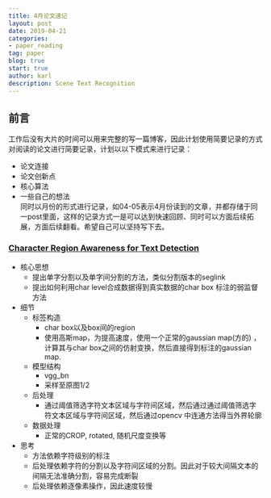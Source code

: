 ```yaml
---
title: 4月论文速记
layout: post
date: 2019-04-21
categories: 
- paper_reading
tag: paper
blog: true
start: true
author: karl
description: Scene Text Recognition
--- 
```


## 前言  
工作后没有大片的时间可以用来完整的写一篇博客，因此计划使用简要记录的方式对阅读的论文进行简要记录，计划以以下模式来进行记录：  
- 论文连接
- 论文创新点
- 核心算法
- 一些自己的想法  
同时以月份的形式进行记录，如04-05表示4月份读到的文章，并都存储于同一post里面，这样的记录方式一是可以达到快速回顾、同时可以方面后续拓展，方面后续翻看。希望自己可以坚持写下去。  

### [Character Region Awareness for Text Detection](https://www.arxiv-vanity.com/papers/1904.01941/) 
* 核心思想
    * 提出单字分割以及单字间分割的方法，类似分割版本的seglink
    * 提出如何利用char level合成数据得到真实数据的char box 标注的弱监督方法
* 细节
    * 标签构造
        * char box以及box间的region
        * 使用高斯map，为提高速度，使用一个正常的gaussian map(方的) ，计算其与char box之间的仿射变换，然后直接得到标注的gaussian map. 
    * 模型结构
        * vgg_bn
        * 采样至原图1/2
    * 后处理
        * 通过阈值筛选字符文本区域与字符间区域，然后通过通过阈值筛选字符文本区域与字符间区域，然后通过opencv 中连通方法得当外界轮廓
    * 数据处理
        * 正常的CROP, rotated, 随机尺度变换等
* 思考
    * 方法依赖字符级别的标注
    * 后处理依赖字符的分割以及字符间区域的分割。因此对于较大间隔文本的间隔无法准确分割，容易完成断裂
    * 后处理依赖逐像素操作，因此速度较慢

